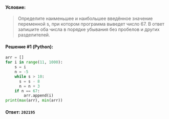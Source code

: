 #### Условие:

> Определите наименьшее и наибольшее введённое значение переменной s, при котором программа выведет число 67. 
> В ответ запишите оба числа в порядке убывания без пробелов и других разделителей.

#### Решение #1 (Python):
```python
arr = []
for i in range(11, 1000):
    s = i
    n = -5
    while s > 10:
      s = s - 8
      n = n + 3
    if n == 67:
        arr.append(i)
print(max(arr), min(arr))
```

#### Ответ: `202195`
